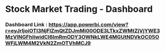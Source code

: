 # Stock Market Trading - Dashboard

### Dashboard Link : https://app.powerbi.com/view?r=eyJrIjoiOTI3NjFlZmQtZDJmMi00ODE3LTkxZWMtZjVjYWE3MzVlNGFhIiwidCI6ImRmODY3OWNkLWE4MGUtNDVkOC05OWFjLWM4M2VkN2ZmOTVhMCJ9
